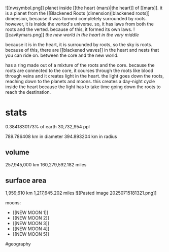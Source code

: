 ![[nwsymbol.png]]
planet inside [[the heart (mars)|the heart]] of [[mars]]. it is a planet from the [[Blackened Roots (dimension)|blackened roots]] dimension, because it was formed completely surrounded by roots. however, it is inside the verted's universe. so, it has laws from both the roots and the verted. because of this, it formed its own laws.
![[cavitymars.png]]
*the new world in the heart in the very middle*

because it is in the heart, it is surrounded by roots, so the sky is roots. because of this, there are [[blackened waves]] in the heart and nests that you can ride on. between the core and the new world.

has a ring made out of a mixture of the roots and the core. because the roots are connected to the core, it courses through the roots like blood through veins and it creates light in the heart. the light goes down the roots, reaching down to the planets and moons. this creates a day-night cycle inside the heart because the light has to take time going down the roots to reach the destination.
# stats
0.3841830173% of earth
30,732,954 ppl

789.786408 km in diameter
394.893204 km in radius
## volume
257,945,000 km
160,279,592.182 miles
## surface area
1,959,610 km
1,217,645.202 miles
![[Pasted image 20250715181321.png]]

moons: 
- [[NEW MOON 1]]
- [[NEW MOON 2]]
- [[NEW MOON 3]]
- [[NEW MOON 4]]
- [[NEW MOON 5]]

#geography 